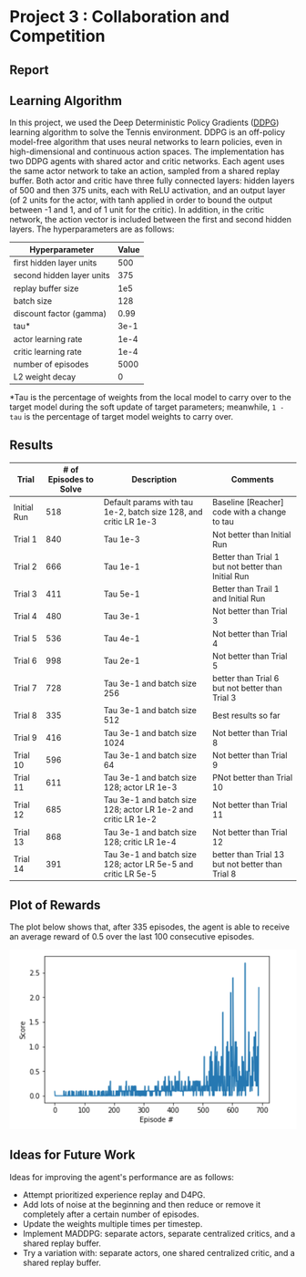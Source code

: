 # Project 3 : Collaboration and Competition

## Report

## Learning Algorithm

In this project, we used the Deep Deterministic Policy Gradients ([DDPG](https://arxiv.org/abs/1509.02971)) learning algorithm to solve the Tennis environment. DDPG is an off-policy model-free algorithm that uses neural networks to learn policies, even in high-dimensional and continuous action spaces. The implementation has two DDPG agents with shared actor and critic networks. Each agent uses the same actor network to take an action, sampled from a shared replay buffer. Both actor and critic have three fully connected layers: hidden layers of 500 and then 375 units, each with ReLU activation, and an output layer (of 2 units for the actor, with tanh applied in order to bound the output between -1 and 1, and of 1 unit for the critic). In addition, in the critic network, the action vector is included between the first and second hidden layers. The hyperparameters are as follows:

| Hyperparameter | Value |
| ------------- | ------------- |
| first hidden layer units | 500 |
| second hidden layer units | 375 |
| replay buffer size | 1e5 |
| batch size | 128 |
| discount factor (gamma) | 0.99 |
| tau* | 3e-1 |
| actor learning rate | 1e-4 |
| critic learning rate | 1e-4 |
| number of episodes | 5000 |
| L2 weight decay | 0 |

*Tau is the percentage of weights from the local model to carry over to the target model during the soft update of target parameters; meanwhile, `1 - tau` is the percentage of target model weights to carry over.

## Results

| Trial | # of Episodes to Solve | Description | Comments |
| ------------- | ------------- | ------------- | ------------- |
| Initial Run | 518 | Default params with tau 1e-2, batch size 128, and critic LR 1e-3 | Baseline [Reacher] code with a change to tau |
| Trial 1 | 840 | Tau 1e-3 | Not better than Initial Run|
| Trial 2 | 666 | Tau 1e-1 | Better than Trial 1 but not better than Initial Run |
| Trial 3 | 411 | Tau 5e-1 | Better than Trail 1 and Initial Run |
| Trial 4 | 480 | Tau 3e-1 | Not better than Trial 3 |
| Trial 5 | 536 | Tau 4e-1 | Not better than Trial 4 |
| Trial 6 | 998 | Tau 2e-1 | Not better than Trial 5 |
| Trial 7 | 728 | Tau 3e-1 and batch size 256 | better than Trial 6 but not better than Trial 3 |
| Trial 8 | 335 | Tau 3e-1 and batch size 512 | Best results so far|
| Trial 9 | 416 | Tau 3e-1 and batch size 1024 | Not better than Trial 8 |
| Trial 10 | 596 | Tau 3e-1 and batch size 64 | Not better than Trial 9 |
| Trial 11 | 611 | Tau 3e-1 and batch size 128; actor LR 1e-3 | PNot better than Trial 10 |
| Trial 12 | 685 | Tau 3e-1 and batch size 128; actor LR 1e-2 and critic LR 1e-2 | Not better than Trial 11 |
| Trial 13 | 868 | Tau 3e-1 and batch size 128; critic LR 1e-4 | Not better than Trial 12 |
| Trial 14 | 391 | Tau 3e-1 and batch size 128; actor LR 5e-5 and critic LR 5e-5 | better than Trial 13 but not better than Trial 8 |

## Plot of Rewards

The plot below shows that, after 335 episodes, the agent is able to receive an average reward of 0.5 over the last 100 consecutive episodes.

![final_model_rewards_plot](./final_model_rewards_plot.png)

## Ideas for Future Work

Ideas for improving the agent's performance are as follows:
- Attempt prioritized experience replay and D4PG.
- Add lots of noise at the beginning and then reduce or remove it completely after a certain number of episodes.
- Update the weights multiple times per timestep.
- Implement MADDPG: separate actors, separate centralized critics, and a shared replay buffer.
- Try a variation with: separate actors, one shared centralized critic, and a shared replay buffer.
